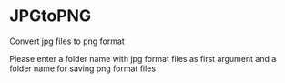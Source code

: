 # JPGtoPNG
Convert jpg files to png format

Please enter a folder name with jpg format files as first argument and a folder name for saving png format files
